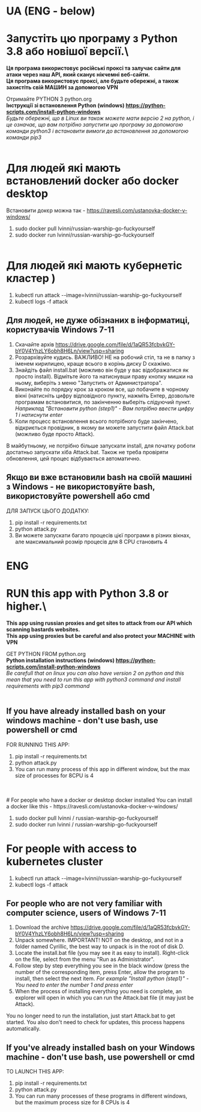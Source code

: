 # UA (ENG - below)

# Запустіть цю програму з Python 3.8 або новішої версії.\

<b>Ця програма використовує російські проксі та залучає сайти для атаки через наш API, який сканує нікчемні веб-сайти.
\
Ця програма використовує проксі, але будьте обережні, а також захистіть свій МАШИН за допомогою VPN
</b>

Отримайте PYTHON З python.org
<br>
<b>Інструкції зі встановлення Python (windows) https://python-scripts.com/install-python-windows</b>
<br>
<i>Будьте обережні, що в Linux ви також можете мати версію 2 на python, і це означає, що вам потрібно запустити цю програму за допомогою команди python3 і встановити вимоги до встановлення за допомогою команди pip3</i>
<br>
<br>

# Для людей які мають встановлений docker або docker desktop

Встановити докєр можна так - https://ravesli.com/ustanovka-docker-v-windows/

1. sudo docker pull lvinni/russian-warship-go-fuckyourself
2. sudo docker run lvinni/russian-warship-go-fuckyourself
   <br>
   <br>

# Для людей які мають кубернетіс кластер )

1. kubectl run attack --image=lvinni/russian-warship-go-fuckyourself
2. kubectl logs -f attack

## Для людей, не дуже обізнаних в інформатиці, користувачів Windows 7-11

1. Скачайте архів https://drive.google.com/file/d/1aQR53fcbvkGY-bY0V4YhzLY6obh8H6Ln/view?usp=sharing
2. Розрархівуйте кудись. ВАЖЛИВО! НЕ на робочий стіл, та не в папку з іменем кирилицею, краще всього в корінь диску D скажімо.
3. Знайдіть файл install.bat (можливо він буде у вас відображатися як просто install). Відмітьте його та натиснувши праву кнопку мишки на ньому, виберіть з меню "Запустить от Администратора".
4. Виконайте по порядку крок за кроком все, що побачите в чорному вікні (натисніть цифру відповідного пункту, нажміть Ентер, дозвольте програмам встановитися, по закінченню выберіть слідуючий пункт.
   <i>Наприклад "Встановити python (step1)" - Вам потрібно ввести цифру 1 і натиснути enter</i>
5. Коли процесс встановлення всього потрібного буде закінчено, відкриється провідник, в якому ви можете запустити файл Attack.bat (можливо буде просто Attack).

В майбутньому, не потрібно більше запускати install, для початку роботи достатньо запускати хіба Attack.bat. Також не треба провіряти обновлення, цей процес відбувається автоматично.

## Якщо ви вже встановили bash на своїй машині з Windows - не використовуйте bash, використовуйте powershell або cmd

ДЛЯ ЗАПУСК ЦЬОГО ДОДАТКУ:

1. pip install -r requirements.txt
2. python attack.py
3. Ви можете запускати багато процесів цієї програми в різних вікнах, але максимальний розмір процесів для 8 CPU становить 4

# ENG

# RUN this app with Python 3.8 or higher.\

<b>This app using russian proxies and get sites to attack from our API which scanning bastards websites.
\
This app using proxies but be careful and also protect your MACHINE with VPN
</b>

GET PYTHON FROM python.org
<br>
<b>Python installation instructions (windows) https://python-scripts.com/install-python-windows</b>
<br>
<i>Be carefull that on linux you can also have version 2 on python and this mean that you need to run this app with python3 command and install requirements with pip3 command</i>
<br>
<br>

## If you have already installed bash on your windows machine - don't use bash, use powershell or cmd

FOR RUNNING THIS APP:

1. pip install -r requirements.txt
2. python attack.py
3. You can run many process of this app in different window, but the max size of processes for 8CPU is 4

<br>
<br>
# For people who have a docker or desktop docker installed
You can install a docker like this - https://ravesli.com/ustanovka-docker-v-windows/

1. sudo docker pull lvinni / russian-warship-go-fuckyourself
2. sudo docker run lvinni / russian-warship-go-fuckyourself

# For people with access to kubernetes cluster

1. kubectl run attack --image=lvinni/russian-warship-go-fuckyourself
2. kubectl logs -f attack

## For people who are not very familiar with computer science, users of Windows 7-11

1. Download the archive https://drive.google.com/file/d/1aQR53fcbvkGY-bY0V4YhzLY6obh8H6Ln/view?usp=sharing
2. Unpack somewhere. IMPORTANT! NOT on the desktop, and not in a folder named Cyrillic, the best way to unpack is in the root of disk D.
3. Locate the install.bat file (you may see it as easy to install). Right-click on the file, select from the menu "Run as Administrator".
4. Follow step by step everything you see in the black window (press the number of the corresponding item, press Enter, allow the program to install, then select the next item.
   <i> For example "Install python (step1)" - You need to enter the number 1 and press enter </i>
5. When the process of installing everything you need is complete, an explorer will open in which you can run the Attack.bat file (it may just be Attack).

You no longer need to run the installation, just start Attack.bat to get started. You also don't need to check for updates, this process happens automatically.

## If you've already installed bash on your Windows machine - don't use bash, use powershell or cmd

TO LAUNCH THIS APP:

1. pip install -r requirements.txt
2. python attack.py
3. You can run many processes of these programs in different windows, but the maximum process size for 8 CPUs is 4
